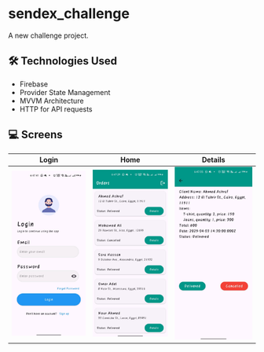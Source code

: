 # sendex_challenge

A new challenge project.

## 🛠️ Technologies Used
- Firebase
- Provider State Management
- MVVM Architecture
- HTTP for API requests

## 💻 Screens
| Login                                                                                                                   | Home                                                                      | Details                                                                                                                 |
|-------------------------------------------------------------------------------------------------------------------------|---------------------------------------------------------------------------|-------------------------------------------------------------------------------------------------------------------------|
| ![](https://github.com/ahmedasaber/sendex_challenge/blob/master/login.jpg) | ![](https://github.com/ahmedasaber/sendex_challenge/blob/master/home.jpg) | ![](https://github.com/ahmedasaber/sendex_challenge/blob/master/details.jpg) |



